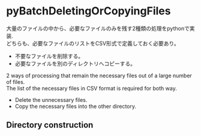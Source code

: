 # pyBatchDeletingOrCopyingFiles
大量のファイルの中から、必要なファイルのみを残す2種類の処理をpythonで実装.  
どちらも、必要なファイルのリストをCSV形式で定義しておく必要あり。
  * 不要なファイルを削除する。
  * 必要なファイルを別のディレクトリへコピーする。
  

2 ways of processing that remain the necessary files out of a large number of files.  
The list of the necessary files in CSV format is required for both way.
  * Delete the unnecessary files.
  * Copy the necessary files into the other directory.
  

## Directory construction




